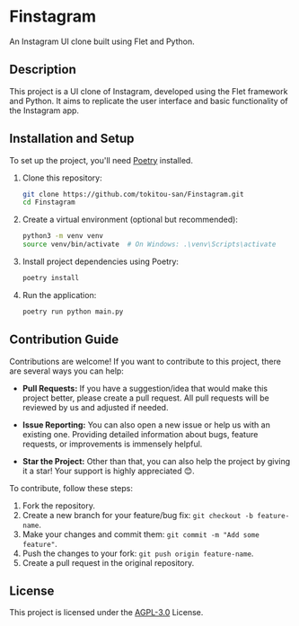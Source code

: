 # Finstagram

An Instagram UI clone built using Flet and Python.
## Description

This project is a UI clone of Instagram, developed using the Flet framework and Python. It aims to replicate the user interface and basic functionality of the Instagram app.

## Installation and Setup

To set up the project, you'll need [Poetry](https://python-poetry.org/) installed.

1. Clone this repository:
   ```bash
   git clone https://github.com/tokitou-san/Finstagram.git
   cd Finstagram
   ```
2. Create a virtual environment (optional but recommended):
   ```bash
   python3 -m venv venv
   source venv/bin/activate  # On Windows: .\venv\Scripts\activate
   ```
3. Install project dependencies using Poetry:
   ```bash
   poetry install
   ```
4. Run the application:
   ```bash
   poetry run python main.py
   ```

## Contribution Guide

Contributions are welcome! If you want to contribute to this project, there are several ways you can help:

- **Pull Requests:** If you have a suggestion/idea that would make this project better, please create a pull request. All pull requests will be reviewed by us and adjusted if needed.

- **Issue Reporting:** You can also open a new issue or help us with an existing one. Providing detailed information about bugs, feature requests, or improvements is immensely helpful.

- **Star the Project:** Other than that, you can also help the project by giving it a star! Your support is highly appreciated 😊.

To contribute, follow these steps:

1. Fork the repository.
2. Create a new branch for your feature/bug fix: `git checkout -b feature-name`.
3. Make your changes and commit them: `git commit -m "Add some feature"`.
4. Push the changes to your fork: `git push origin feature-name`.
5. Create a pull request in the original repository.

## License

This project is licensed under the [AGPL-3.0](https://github.com/tokitou-san/Finstagram/blob/main/LICENSE) License.
